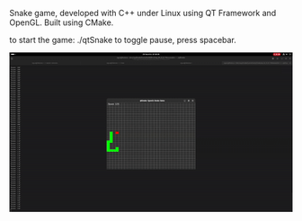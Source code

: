 Snake game, developed with C++ under Linux using QT Framework and OpenGL. Built using CMake.

to start the game: ./qtSnake
to toggle pause, press spacebar.

![](img/qtSnake.gif)

